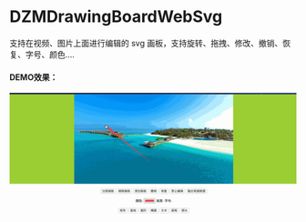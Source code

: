 # DZMDrawingBoardWebSvg
支持在视频、图片上面进行编辑的 svg 画板，支持旋转、拖拽、修改、撤销、恢复、字号、颜色....

#### DEMO效果：

![DEMO效果](temp.gif)
